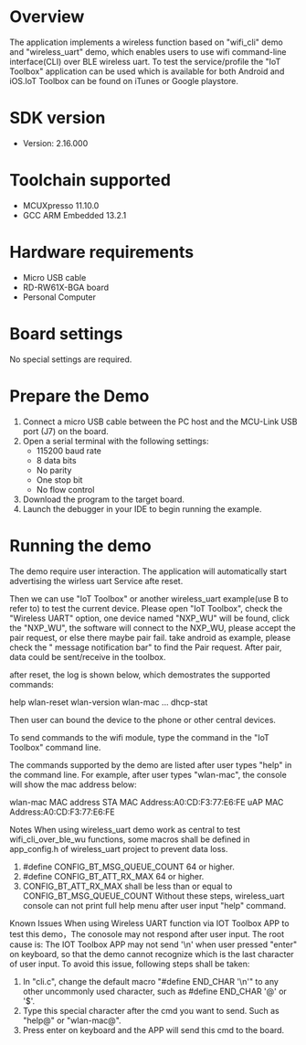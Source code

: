Overview
========
The application implements a wireless function based on "wifi_cli" demo and "wireless_uart" demo, which enables users to use wifi command-line interface(CLI) over BLE wireless uart.
To test the service/profile the "IoT Toolbox" application can be used which is available for both Android and iOS.IoT Toolbox can be found on iTunes or Google playstore.


SDK version
===========
- Version: 2.16.000

Toolchain supported
===================
- MCUXpresso  11.10.0
- GCC ARM Embedded  13.2.1

Hardware requirements
=====================
- Micro USB cable
- RD-RW61X-BGA board
- Personal Computer

Board settings
==============
No special settings are required.

Prepare the Demo
================
1.  Connect a micro USB cable between the PC host and the MCU-Link USB port (J7) on the board.
2.  Open a serial terminal with the following settings:
    - 115200 baud rate
    - 8 data bits
    - No parity
    - One stop bit
    - No flow control
3.  Download the program to the target board.
4.  Launch the debugger in your IDE to begin running the example.

Running the demo
================
The demo require user interaction. The application will automatically start advertising the wirless uart Service afte reset.

Then we can use "IoT Toolbox" or another wireless_uart example(use B to refer to) to test the current device. 
Please open "IoT Toolbox", check the "Wireless UART" option, one device named "NXP_WU" will be found, click the "NXP_WU", the software will connect to the NXP_WU, please accept the pair request, or else there maybe pair fail. take android as example, please check the " message notification bar" to find the Pair request. 
After pair, data could be sent/receive in the toolbox.

after reset, the log is shown below, which demostrates the supported commands:

help
wlan-reset
wlan-version
wlan-mac
...
dhcp-stat

Then user can bound the device to the phone or other central devices.

To send commands to the wifi module, type the command in the "IoT Toolbox" command line.

The commands supported by the demo are listed after user types "help" in the command line.
For example, after user types "wlan-mac", the console will show the mac address below:

wlan-mac
MAC address
STA MAC Address:A0:CD:F3:77:E6:FE
uAP MAC Address:A0:CD:F3:77:E6:FE

Notes
When using wireless_uart demo work as central to test wifi_cli_over_ble_wu functions, some macros shall be defined in app_config.h of wireless_uart project to prevent data loss.
1. #define CONFIG_BT_MSG_QUEUE_COUNT 64 or higher.
2. #define CONFIG_BT_ATT_RX_MAX  64 or higher.
3. CONFIG_BT_ATT_RX_MAX shall be less than or equal to CONFIG_BT_MSG_QUEUE_COUNT
Without these steps, wireless_uart console can not print full help menu after user input "help" command.

Known Issues
When using Wireless UART function via IOT Toolbox APP to test this demo，The conosole may not respond after user input.
The root cause is: The IOT Toolbox APP may not send '\n' when user pressed "enter" on keyboard, so that the demo cannot recognize which is the last character of user input.
To avoid this issue, following steps shall be taken: 
1. In "cli.c", change the default macro "#define END_CHAR '\n'" to any other uncommonly used character, such as #define END_CHAR '@' or '$'.
2. Type this special character after the cmd you want to send. Such as "help@" or "wlan-mac@".
3. Press enter on keyboard and the APP will send this cmd to the board.
